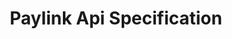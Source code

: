 ---
title: Paylink Api Specification
version: 3.2.7
language_tabs:
  - json
  - xml
toc_footers:
  - <a href='mailto:support@citypay.com'>Any Integration Questions?</a>
  - V3.2.7
  - <a href='https://citypay.github.io/api-docs/payment-api'>CityPay API Documentation</a>
  - <a href='https://citypay.com'>CityPay Website</a>
includes:
  - introduction
  - technical-overview
  - merchant-integration
  - token-api-request
  - token-api-response
  - postback-handling
  - paylink-transaction-response-reference
  - redirection-handling
  - notification-messaging
  - advanced-topics
  - integrations
  - alternate-payments
  - test-best-practices
  - error-codes-reference
search: true
---